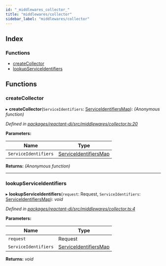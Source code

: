 ```yaml
---
id: "_middlewares_collector_"
title: "middlewares/collector"
sidebar_label: "middlewares/collector"
---
```


## Index

### Functions

* [createCollector](_middlewares_collector_.md#createcollector)
* [lookupServiceIdentifiers](_middlewares_collector_.md#lookupserviceidentifiers)

## Functions

###  createCollector

▸ **createCollector**(`ServiceIdentifiers`: [ServiceIdentifiersMap](_interfaces_.md#serviceidentifiersmap)): *(Anonymous function)*

*Defined in [packages/reactant-di/src/middlewares/collector.ts:20](https://github.com/unadlib/reactant/blob/9a189fb/packages/reactant-di/src/middlewares/collector.ts#L20)*

**Parameters:**

Name | Type |
------ | ------ |
`ServiceIdentifiers` | [ServiceIdentifiersMap](_interfaces_.md#serviceidentifiersmap) |

**Returns:** *(Anonymous function)*

___

###  lookupServiceIdentifiers

▸ **lookupServiceIdentifiers**(`request`: Request, `ServiceIdentifiers`: [ServiceIdentifiersMap](_interfaces_.md#serviceidentifiersmap)): *void*

*Defined in [packages/reactant-di/src/middlewares/collector.ts:4](https://github.com/unadlib/reactant/blob/9a189fb/packages/reactant-di/src/middlewares/collector.ts#L4)*

**Parameters:**

Name | Type |
------ | ------ |
`request` | Request |
`ServiceIdentifiers` | [ServiceIdentifiersMap](_interfaces_.md#serviceidentifiersmap) |

**Returns:** *void*
